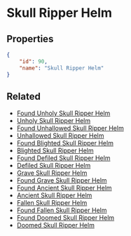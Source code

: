 # Skull Ripper Helm

<no description available>

## Properties

```json
{
    "id": 90,
    "name": "Skull Ripper Helm"
}
```

## Related

- [Found Unholy Skull Ripper Helm](../items/18245-found-unholy-skull-ripper-helm.md)
- [Unholy Skull Ripper Helm](../items/18246-unholy-skull-ripper-helm.md)
- [Found Unhallowed Skull Ripper Helm](../items/12080-found-unhallowed-skull-ripper-helm.md)
- [Unhallowed Skull Ripper Helm](../items/12081-unhallowed-skull-ripper-helm.md)
- [Found Blighted Skull Ripper Helm](../items/5729-found-blighted-skull-ripper-helm.md)
- [Blighted Skull Ripper Helm](../items/5735-blighted-skull-ripper-helm.md)
- [Found Defiled Skull Ripper Helm](../items/5728-found-defiled-skull-ripper-helm.md)
- [Defiled Skull Ripper Helm](../items/5734-defiled-skull-ripper-helm.md)
- [Grave Skull Ripper Helm](../items/5733-grave-skull-ripper-helm.md)
- [Found Grave Skull Ripper Helm](../items/5727-found-grave-skull-ripper-helm.md)
- [Found Ancient Skull Ripper Helm](../items/5726-found-ancient-skull-ripper-helm.md)
- [Ancient Skull Ripper Helm](../items/5732-ancient-skull-ripper-helm.md)
- [Fallen Skull Ripper Helm](../items/5731-fallen-skull-ripper-helm.md)
- [Found Fallen Skull Ripper Helm](../items/5725-found-fallen-skull-ripper-helm.md)
- [Found Doomed Skull Ripper Helm](../items/5724-found-doomed-skull-ripper-helm.md)
- [Doomed Skull Ripper Helm](../items/5730-doomed-skull-ripper-helm.md)


